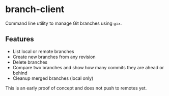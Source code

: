 # branch-client

Command line utility to manage Git branches using `gix`.

## Features

- List local or remote branches
- Create new branches from any revision
- Delete branches
- Compare two branches and show how many commits they are ahead or behind
- Cleanup merged branches (local only)

This is an early proof of concept and does not push to remotes yet.
